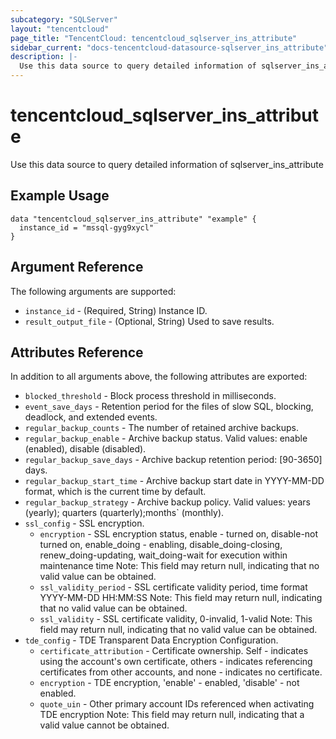 ```yaml
---
subcategory: "SQLServer"
layout: "tencentcloud"
page_title: "TencentCloud: tencentcloud_sqlserver_ins_attribute"
sidebar_current: "docs-tencentcloud-datasource-sqlserver_ins_attribute"
description: |-
  Use this data source to query detailed information of sqlserver_ins_attribute
---
```


# tencentcloud_sqlserver_ins_attribute

Use this data source to query detailed information of sqlserver_ins_attribute

## Example Usage

```hcl
data "tencentcloud_sqlserver_ins_attribute" "example" {
  instance_id = "mssql-gyg9xycl"
}
```

## Argument Reference

The following arguments are supported:

* `instance_id` - (Required, String) Instance ID.
* `result_output_file` - (Optional, String) Used to save results.

## Attributes Reference

In addition to all arguments above, the following attributes are exported:

* `blocked_threshold` - Block process threshold in milliseconds.
* `event_save_days` - Retention period for the files of slow SQL, blocking, deadlock, and extended events.
* `regular_backup_counts` - The number of retained archive backups.
* `regular_backup_enable` - Archive backup status. Valid values: enable (enabled), disable (disabled).
* `regular_backup_save_days` - Archive backup retention period: [90-3650] days.
* `regular_backup_start_time` - Archive backup start date in YYYY-MM-DD format, which is the current time by default.
* `regular_backup_strategy` - Archive backup policy. Valid values: years (yearly); quarters (quarterly);months` (monthly).
* `ssl_config` - SSL encryption.
  * `encryption` - SSL encryption status, enable - turned on, disable-not turned on, enable_doing - enabling, disable_doing-closing, renew_doing-updating, wait_doing-wait for execution within maintenance time Note: This field may return null, indicating that no valid value can be obtained.
  * `ssl_validity_period` - SSL certificate validity period, time format YYYY-MM-DD HH:MM:SS Note: This field may return null, indicating that no valid value can be obtained.
  * `ssl_validity` - SSL certificate validity, 0-invalid, 1-valid Note: This field may return null, indicating that no valid value can be obtained.
* `tde_config` - TDE Transparent Data Encryption Configuration.
  * `certificate_attribution` - Certificate ownership. Self - indicates using the account's own certificate, others - indicates referencing certificates from other accounts, and none - indicates no certificate.
  * `encryption` - TDE encryption, 'enable' - enabled, 'disable' - not enabled.
  * `quote_uin` - Other primary account IDs referenced when activating TDE encryption
Note: This field may return null, indicating that a valid value cannot be obtained.


